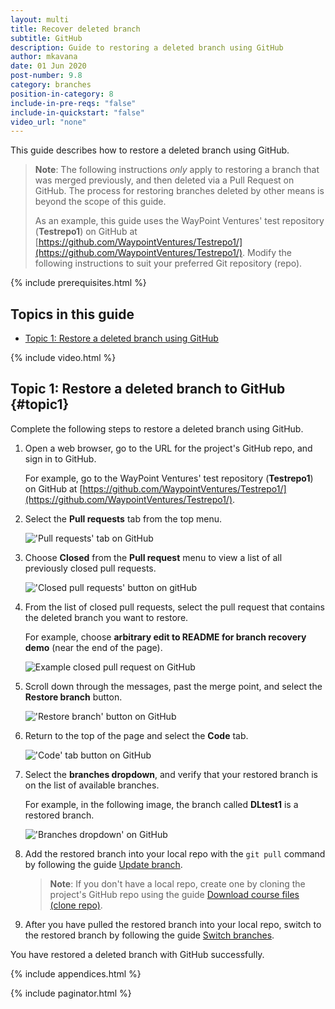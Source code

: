 ```yaml
---
layout: multi
title: Recover deleted branch
subtitle: GitHub
description: Guide to restoring a deleted branch using GitHub
author: mkavana
date: 01 Jun 2020
post-number: 9.8
category: branches
position-in-category: 8
include-in-pre-reqs: "false"
include-in-quickstart: "false"
video_url: "none"
---
```


This guide describes how to restore a deleted branch using GitHub.

> **Note**: The following instructions *only* apply to restoring a branch that was merged previously, and then deleted via a Pull Request on GitHub. The process for restoring branches deleted by other means is beyond the scope of this guide.
>
> As an example, this guide uses the WayPoint Ventures' test repository (**Testrepo1**) on GitHub at [https://github.com/WaypointVentures/Testrepo1/](https://github.com/WaypointVentures/Testrepo1/). Modify the following instructions to suit your preferred Git repository (repo).

{% include prerequisites.html %}

## Topics in this guide

- [Topic 1: Restore a deleted branch using GitHub](#topic1)

{% include video.html %}

## Topic 1: Restore a deleted branch to GitHub {#topic1}

Complete the following steps to restore a deleted branch using GitHub.

1. Open a web browser, go to the URL for the project's GitHub repo, and sign in to GitHub.

    For example, go to the WayPoint Ventures' test repository (**Testrepo1**) on GitHub at [https://github.com/WaypointVentures/Testrepo1/](https://github.com/WaypointVentures/Testrepo1/).

2. Select the **Pull requests** tab from the top menu.

    !['Pull requests' tab on GitHub](../assets/images/09-branches/recover/github/recover-002.png)

3. Choose **Closed** from the **Pull request** menu to view a list of all previously closed pull requests.

    !['Closed pull requests' button on gitHub](../assets/images/09-branches/recover/github/recover-003.png)

4. From the list of closed pull requests, select the pull request that contains the deleted branch you want to restore.

    For example, choose **arbitrary edit to README for branch recovery demo** (near the end of the page).

    ![Example closed pull request on GitHub](../assets/images/09-branches/recover/github/recover-004.png)

5. Scroll down through the messages, past the merge point, and select the **Restore branch** button.

    !['Restore branch' button on GitHub](../assets/images/09-branches/recover/github/recover-005.png)

6. Return to the top of the page and select the **Code** tab.

    !['Code' tab button on GitHub](../assets/images/09-branches/recover/github/recover-006.png)

7. Select the **branches dropdown**, and verify that your restored branch is on the list of available branches.

    For example, in the following image, the branch called **DLtest1** is a restored branch.

    !['Branches dropdown' on GitHub](../assets/images/09-branches/recover/github/recover-007.png)

8. Add the restored branch into your local repo with the `git pull` command by following the guide [Update branch]({{site.baseurl}}/branches/pull-updates.html).

    > **Note**: If you don't have a local repo, create one by cloning the project's GitHub repo using the guide [Download course files (clone repo)]({{site.baseurl}}/download-files/clone-repo.html).
    >

9. After you have pulled the restored branch into your local repo, switch to the restored branch by following the guide [Switch branches]({{site.baseurl}}/branches/switch-branch.html).

You have restored a deleted branch with GitHub successfully.

{% include appendices.html %}

{% include paginator.html %}
